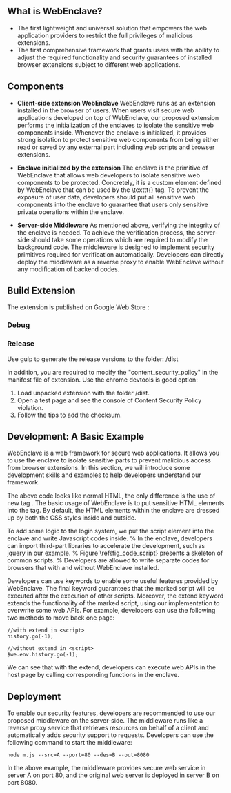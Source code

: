 ## What is WebEnclave?
- The first lightweight and universal solution that empowers the web application providers to restrict the full privileges of malicious extensions.
- The first comprehensive framework that grants users with the ability to adjust the required functionality and security guarantees of installed browser extensions subject to different web applications.

## Components

- **Client-side extension WebEnclave** 
WebEnclave runs as an extension installed in the browser of users.
When users visit secure web applications developed on top of WebEnclave, our proposed extension performs the initialization of the enclaves to isolate the sensitive web components inside.
Whenever the enclave is initialized, it provides strong isolation to protect sensitive web components from being either read or saved by any external part including web scripts and browser extensions.

- **Enclave initialized by the extension**
The enclave is the primitive of WebEnclave that allows web developers to isolate sensitive web components to be protected.
Concretely, it is a custom element defined by WebEnclave that can be used by the \texttt{<web-enclave>} tag.
To prevent the exposure of user data, developers should put all sensitive web components into the enclave to guarantee that users only sensitive private operations within the enclave.  

- **Server-side Middleware** 
As mentioned above, verifying the integrity of the enclave is needed.
To achieve the verification process, the server-side should take some operations which are required to modify the background code.
The middleware is designed to implement security primitives required for verification automatically.
Developers can directly deploy the middleware as a reverse proxy to enable WebEnclave without any modification of backend codes.

## Build Extension

The extension is published on Google Web Store : 

### Debug

### Release

Use gulp to generate the release versions to the folder: /dist

In addition, you are required to modify the "content_security_policy" in the manifest file of extension. Use the chrome devtools is good option: 
1. Load unpacked extension with the folder /dist.
2. Open a test page and see the console of Content Security Policy violation.
3. Follow the tips to add the checksum.

## Development: A Basic Example

WebEnclave is a web framework for secure web applications.
It allows you to use the enclave to isolate sensitive parts to prevent malicious access from browser extensions.
In this section, we will introduce some development skills and examples to help developers understand our framework.





The above code looks like normal HTML, the only difference is the use of new tag <web-enclave>.
The basic usage of WebEnclave is to put sensitive HTML elements into the tag.
By default, the HTML elements within the enclave are dressed up by both the CSS styles inside and outside.





To add some logic to the login system, we put the script element into the enclave and write Javascript codes inside.
%
In the enclave, developers can import third-part libraries to accelerate the development, such as jquery in our example. 
%
Figure \ref{fig_code_script} presents a skeleton of common scripts.
%
Developers are allowed to write separate codes for browsers that with and without WebEnclave installed.




Developers can use keywords to enable some useful features provided by WebEnclave.
The final keyword guarantees that the marked script will be executed after the execution of other scripts.
Moreover, the extend keyword extends the functionality of the marked script, using our implementation to overwrite some web APIs.
For example, developers can use the following two methods to move back one page:

    //with extend in <script>
    history.go(-1);

    //without extend in <script>
    $we.env.history.go(-1);
    
We can see that with the extend, developers can execute web APIs in the host page by calling corresponding functions in the enclave.

## Deployment


To enable our security features, developers are recommended to use our proposed middleware on the server-side.
The middleware runs like a reverse proxy service that retrieves resources on behalf of a client and automatically adds security support to requests.
Developers can use the following command to start the middleware:

    node m.js --src=A --port=80 --des=B --out=8080

In the above example, the middleware provides secure web service in server A on port 80, and the original web server is deployed in server B on port 8080.
